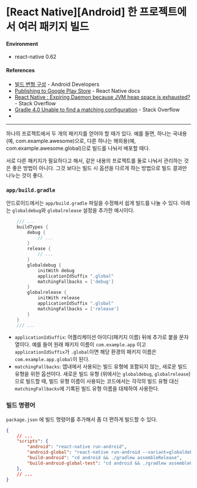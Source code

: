 # [React Native][Android] 한 프로젝트에서 여러 패키지 빌드

#### Environment

- react-native 0.62

#### References

- [빌드 변형 구성](https://developer.android.com/studio/build/build-variants) - Android Developers
- [Publishing to Google Play Store](https://reactnative.dev/docs/signed-apk-android) - React Native docs
- [React Native : Expiring Daemon because JVM heap space is exhausted?](https://stackoverflow.com/questions/59044161/react-native-expiring-daemon-because-jvm-heap-space-is-exhausted) - Stack Overflow
- [Gradle 4.0 Unable to find a matching configuration](https://stackoverflow.com/questions/44218614/gradle-4-0-unable-to-find-a-matching-configuration) - Stack Overflow
- 

---

하나의 프로젝트에서 두 개의 패키지를 얻어야 할 때가 있다. 예를 들면, 하나는 국내용(예, com.example.awesome)으로, 다른 하나는 해외용(예, com.example.awesome.global)으로 빌드를 나눠서 배포할 때다. 

서로 다른 패키지가 필요하다고 해서, 같은 내용의 프로젝트를 둘로 나눠서 관리하는 것은 좋은 방법이 아니다. 그것 보다는 빌드 시 옵션을 다르게 하는 방법으로 빌드 결과만 나누는 것이 좋다.

### `app/build.gradle`

안드로이드에서는 `app/build.gradle` 파일을 수정해서 쉽게 빌드를 나눌 수 있다. 아래는 `globaldebug`와 `globalrelease` 설정을 추가한 예시이다.

```gradle
    /// ...
    buildTypes {
        debug {
            // ...
        }
        release {
            // ...
        }
        globaldebug {
            initWith debug
            applicationIdSuffix ".global"
            matchingFallbacks = ['debug']
        }
        globalrelease {
            initWith release
            applicationIdSuffix ".global"
            matchingFallbacks = ['release']
        }
    }
    /// ...
```

- `applicationIdSuffix`: 어플리케이션 아이디(패키지 이름) 뒤에 추가로 붙을 문자열이다. 예를 들어 원래 패키지 이름이 `com.example.app` 이고 `applicationIdSuffix`가 `.global`이면 해당 환경의 패키지 이름은 `com.example.app.global`이 된다.
- `matchingFallbacks`: 앱내에서 사용되는 빌드 유형에 포함되지 않는, 새로운 빌드 유형을 위한 옵션이다. 새로운 빌드 유형 (위에서는 `globaldebug`, `globalrelease`)으로 빌드할 때, 빌드 유형 이름이 사용되는 코드에서는 각각의 빌드 유형 대신 `matchingFallbacks`에 기록된 빌드 유형 이름을 대체하여 사용한다.

### 빌드 명령어

`package.json` 에 빌드 명령어를 추가해서 좀 더 편하게 빌드할 수 있다.

```json
{
    // ...
    "scripts": {
        "android": "react-native run-android",
        "android-global": "react-native run-android --variant=globaldebug",
        "build-android": "cd android && ./gradlew assembleRelease",
        "build-android-global-test": "cd android && ./gradlew assembleGlobalrelease",
    },
    // ...
}
```